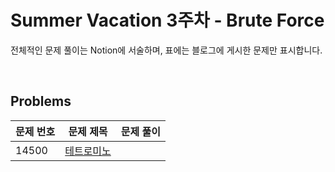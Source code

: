 # Summer Vacation 3주차 - Brute Force
전체적인 문제 풀이는 Notion에 서술하며, 표에는 블로그에 게시한 문제만 표시합니다.

<br>

## Problems

| 문제 번호 | 문제 제목                                                   | 문제 풀이                            |
|-------|---------------------------------------------------------|----------------------|
| 14500 | [테트로미노](https://www.acmicpc.net/problem/14500)          |                           |
<br>
